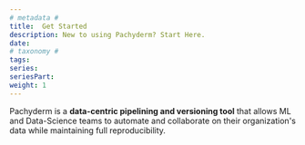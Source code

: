 ```yaml
---
# metadata # 
title:  Get Started
description: New to using Pachyderm? Start Here.
date: 
# taxonomy #
tags: 
series:
seriesPart:
weight: 1
---
```

Pachyderm is a **data-centric pipelining and versioning tool** that allows ML and Data-Science teams to automate and collaborate on their organization's data while maintaining full reproducibility.